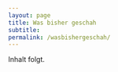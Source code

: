 ```yaml
---
layout: page
title: Was bisher geschah
subtitle:
permalink: /wasbishergeschah/
---
```


Inhalt folgt.
